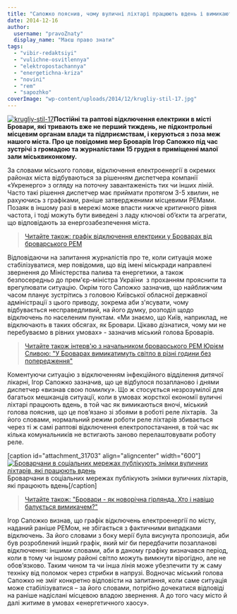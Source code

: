 ```yaml
---
title: "Сапожко пояснив, чому вуличні ліхтарі працюють вдень і вимикаються увечері"
date: 2014-12-16
author: 
  username: "pravoZnaty"
  display_name: "Маєш право знати"
tags: 
  - "vibir-redaktsiyi"
  - "vulichne-osvitlennya"
  - "elektropostachannya"
  - "energetichna-kriza"
  - "novini"
  - "rem"
  - "sapozhko"
coverImage: "wp-content/uploads/2014/12/krugliy-stil-17.jpg"
---
```


[![krugliy-stil-17](https://mpz.brovary.org/wp-content/uploads/2014/12/krugliy-stil-17.jpg)](https://mpz.brovary.org/wp-content/uploads/2014/12/krugliy-stil-17.jpg)**Постійні та раптові відключення електрики в місті Бровари, які тривають вже не перший тиждень, не підконтрольні місцевим органам влади та підприємствам, і керуються з поза меж нашого міста. Про це повідомив мер Броварів Ігор Сапожко під час зустрічі з громадою та журналістами 15 грудня в приміщенні малої зали міськвиконкому.**

За словами міського голови, відключення електроенергії в окремих районах міста відбуваються за рішенням диспетчера компанії «Укренерго» з огляду на поточну завантаженість тих чи інших ліній. Часто такі рішення диспетчер має приймати протягом 3-5 хвилин, не рахуючись з графіками, раніше затвердженими місцевими РЕМами. Позаяк в іншому разі в мережі може впасти нижче критичного рівня частота, і тоді можуть бути виведені з ладу ключові об’єкти та агрегати, що відповідають за енергозабезпечення міста.

> [Читайте також: графік відключення електрики у Броварах від броварського РЕМ](https://mpz.brovary.org/oprilyudneno-grafik-vidklyuchennya-elektriki-u-brovarah/)

Відповідаючи на запитання журналістів про те, коли ситуація може стабілізуватися, мер повідомив, що від імені міськради направлені звернення до Міністерства палива та енергетики, а також безпосередньо до прем'єр-міністра України  з проханням прояснити та врегулювати ситуацію. Окрім того Сапожко зазначив, що найближчим часом планує зустрітись з головою Київської обласної державної адміністрації з цього приводу, зокрема аби з'ясувати, чому відбувається несправедливий, на його думку, розподіл щодо відключень по населеним пунктам. «Ми знаємо, що Київ, наприклад, не відключають в таких обсягах, як Бровари. Цікаво дізнатися, чому ми не перебуваємо в рівних умовах» - зазначив міський голова Броварів.

> [Читайте також інтерв'ю з начальником броварського РЕМ Юрієм Сливою: "У Броварах вимикатимуть світло в різні години без попередження"](https://mpz.brovary.org/u-brovarskomu-rem-rozpovili-v-yaki-godini-vimikatimut-svitlo/)

Коментуючи ситуацію з відключенням інфекційного відділення дитячої лікарні, Ігор Сапожко зазначив, що це відбулося позапланово і днями диспетчер «визнав свою помилку». Що ж стосується незрозумілої для багатьох мешканців ситуації, коли в умовах жорсткої економії вуличні ліхтарі працюють вдень, в той час як вимикаються вночі, міський голова пояснив, що це пов’язано зі збоями в роботі реле ліхтарів.  За його словами, нормальний режим роботи реле ліхтарів збивається через ті ж самі раптові відключення електропостачання, в той час як кілька комунальників не встигають заново перелаштовувати роботу реле.

\[caption id="attachment\_31703" align="aligncenter" width="600"\][![Броварчани в соціальних мережах публікують знімки вуличних ліхтарів, які працюють вдень](https://mpz.brovary.org/wp-content/uploads/2014/12/10845572_758663427504612_4511213991027251391_o.jpg)](https://mpz.brovary.org/wp-content/uploads/2014/12/10845572_758663427504612_4511213991027251391_o.jpg) Броварчани в соціальних мережах публікують знімки вуличних ліхтарів, які працюють вдень\[/caption\]

> [Читайте також: "Бровари - як новорічна гірлянда. Хто і навіщо балується вимикачем?"](https://mpz.brovary.org/brovari-yak-novorichna-girlyanda-hto-i-navishho-baluyetsya-vimikachem/)

Ігор Сапожко визнав, що графік відключень електроенергії по місту, наданий раніше РЕМом, не збігається з фактичними випадками відключень. За його словами з боку мерії була висунута пропозиція, аби був розроблений інший графік, який міг би передбачити позапланові відключення: іншими словами, аби в даному графіку визначався період, коли в тому чи іншому районі світло можуть вимкнути вірогідно, але не обов’язково. Таким чином та чи інша лінія може убезпечити ту ж саму техніку від поломок через стрибки в напрузі. Водночас міський голова Сапожко не зміг конкретно відповісти на запитання, коли саме ситуація може стабілізуватися – за його словами, потрібно дочекатися відповіді на раніше надіслані місцевою владою звернення. А до того часу місто й далі житиме в умовах «енергетичного хаосу».
